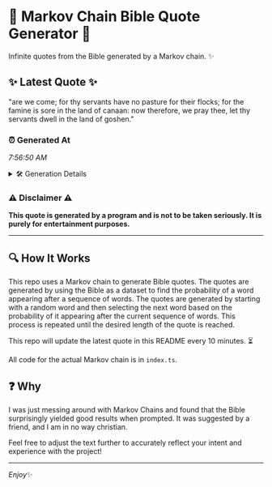 # 📖 Markov Chain Bible Quote Generator 📖

Infinite quotes from the Bible generated by a Markov chain. ✨

## ✨ Latest Quote ✨
"are we come; for thy servants have no pasture for their flocks; for the famine is sore in the land of canaan: now therefore, we pray thee, let thy servants dwell in the land of goshen."

### ⏰ Generated At
*7:56:50 AM*

<details>
    <summary>🛠️ Generation Details</summary>
    <p>
        <strong>🌱 Seed:</strong> are<br>
        <strong>🔄 Iterations:</strong> 35<br>
        <strong>📜 Context History:</strong><br>[ are ]: we<br>[ are, we ]: come;<br>[ are, we, come; ]: for<br>[ are, we, come;, for ]: thy<br>[ are, we, come;, for, thy ]: servants<br>[ are, we, come;, for, thy, servants ]: have<br>[ we, come;, for, thy, servants, have ]: no<br>[ come;, for, thy, servants, have, no ]: pasture<br>[ for, thy, servants, have, no, pasture ]: for<br>[ thy, servants, have, no, pasture, for ]: their<br>[ servants, have, no, pasture, for, their ]: flocks;<br>[ have, no, pasture, for, their, flocks; ]: for<br>[ no, pasture, for, their, flocks;, for ]: the<br>[ pasture, for, their, flocks;, for, the ]: famine<br>[ for, their, flocks;, for, the, famine ]: is<br>[ their, flocks;, for, the, famine, is ]: sore<br>[ flocks;, for, the, famine, is, sore ]: in<br>[ for, the, famine, is, sore, in ]: the<br>[ the, famine, is, sore, in, the ]: land<br>[ famine, is, sore, in, the, land ]: of<br>[ is, sore, in, the, land, of ]: canaan:<br>[ sore, in, the, land, of, canaan: ]: now<br>[ in, the, land, of, canaan:, now ]: therefore,<br>[ the, land, of, canaan:, now, therefore, ]: we<br>[ land, of, canaan:, now, therefore,, we ]: pray<br>[ of, canaan:, now, therefore,, we, pray ]: thee,<br>[ canaan:, now, therefore,, we, pray, thee, ]: let<br>[ now, therefore,, we, pray, thee,, let ]: thy<br>[ therefore,, we, pray, thee,, let, thy ]: servants<br>[ we, pray, thee,, let, thy, servants ]: dwell<br>[ pray, thee,, let, thy, servants, dwell ]: in<br>[ thee,, let, thy, servants, dwell, in ]: the<br>[ let, thy, servants, dwell, in, the ]: land<br>[ thy, servants, dwell, in, the, land ]: of<br>[ servants, dwell, in, the, land, of ]: goshen.<br>
    </p>
</details>

### ⚠️ Disclaimer ⚠️
**This quote is generated by a program and is not to be taken seriously. It is purely for entertainment purposes.**

---

## 🔍 How It Works

This repo uses a Markov chain to generate Bible quotes. The quotes are generated by using the Bible as a dataset to find the probability of a word appearing after a sequence of words. The quotes are generated by starting with a random word and then selecting the next word based on the probability of it appearing after the current sequence of words. This process is repeated until the desired length of the quote is reached.

This repo will update the latest quote in this README every 10 minutes. ⏳

All code for the actual Markov chain is in `index.ts`.

## ❓ Why

I was just messing around with Markov Chains and found that the Bible surprisingly yielded good results when prompted. 
It was suggested by a friend, and I am in no way christian.

Feel free to adjust the text further to accurately reflect your intent and experience with the project!

---

*Enjoy*✨
